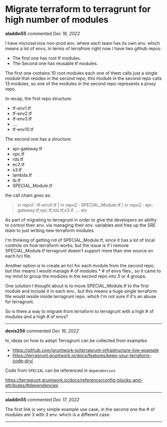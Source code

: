 # Migrate terraform to terragrunt for high number of modules

**aladdin55** commented *Dec 16, 2022*

I have microservice non-prod env. where each team has its own env. which means a lot of envs, in terms of terrafrom right now I have two github repos:

- The first one has root tf modules.
- The Second one has reusable tf modules.

The first one contains 10 root modules each one of them calls just a single module that resides in the second repo, this module in the second repo calls 13 modules, so one of the modules in the second repo represents a proxy repo.

to recap, the first repo structure:

- tf-env1.tf
- tf-env2.tf
- tf-env3.tf
- ....
- tf-env10.tf

The second one has a structure:

- api-gateway.tf
- vpc.tf
- rds.tf
- ec2.tf
- s3.tf
- lambda.tf
- lb.tf
- SPECIAL_Module.tf

the call chain goes as:

> in repo1 : tf-envX.tf
> |
> in repo2 : SPECIAL_Module.tf
> |
> in repo2 : api-gateway.tf,vpc.tf,rds.tf,s3.tf .... etc

As part of migrating to terragrunt in order to give the developers an ability to control their env. via managing their env. variables and free up the SRE team to just writing new terraform modules.

I'm thinking of getting rid of SPECIAL_Module.tf, since it has a lot of local controls on how terraform works, but the issue is if I remove SPECIAL_Module.tf terragrunt doesn't support more than one source on each hcl file.

Another option is to create an hcl for each module from the second repo, but this means I would manage # of modules * # of envs files., so it came to my mind to group the modules in the second repo into 3 or 4 groups.

One solution I thought about is to move SPECIAL_Module.tf to the first module and include it in each env., but this means a huge single terraform file would reside inside terragrunt repo. which I'm not sure if it's an abuse for terragrunt.

So is there a way to migrate from terraform to terragrunt with a high # of modules and a high # of envs?
<br />
***


**denis256** commented *Dec 16, 2022*

hi,
ideas on how to adopt Terragrunt can be collected from examples:

- https://github.com/gruntwork-io/terragrunt-infrastructure-live-example
- https://terragrunt.gruntwork.io/docs/features/keep-your-terraform-code-dry/

Code from `SPECIAL` can be referenced in `dependencies`

https://terragrunt.gruntwork.io/docs/reference/config-blocks-and-attributes/#dependencies


***

**aladdin55** commented *Dec 17, 2022*

The first link is very simple example use case, in the second one the # of modules are 3 with 3 env. which is a different case.
***

